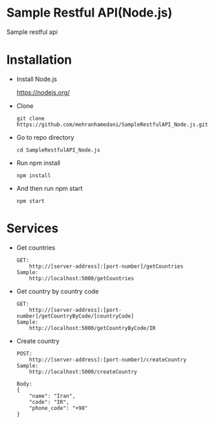 # Sample Restful API(Node.js)
Sample restful api

# Installation
* Install Node.js

    https://nodejs.org/

* Clone

    ```git clone https://github.com/mehranhamedani/SampleRestfulAPI_Node.js.git```

* Go to repo directory

    ```cd SampleRestfulAPI_Node.js```

* Run npm install

    ```npm install```

* And then run npm start

    ```npm start```

# Services
* Get countries

    ```
    GET: 
        http://[server-address]:[port-number]/getCountries
    Sample:
        http://localhost:5000/getCountries
    ``````
    
* Get country by country code

    ```
    GET: 
        http://[server-address]:[port-number]/getCountryByCode/[countryCode]
    Sample: 
        http://localhost:5000/getCountryByCode/IR
    ```
    
* Create country

    ```
    POST: 
        http://[server-address]:[port-number]/createCountry
    Sample: 
        http://localhost:5000/createCountry
    
    Body:
    {
        "name": "Iran",
        "code": "IR",
        "phone_code": "+98"
    }
    ```
